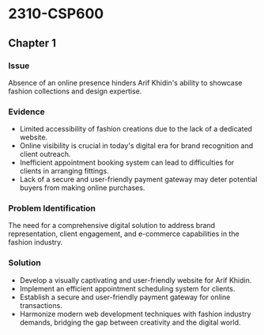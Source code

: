 # 2310-CSP600
## Chapter 1

### Issue
Absence of an online presence hinders Arif Khidin's ability to showcase fashion collections and design expertise.

### Evidence
- Limited accessibility of fashion creations due to the lack of a dedicated website.
- Online visibility is crucial in today's digital era for brand recognition and client outreach.
- Inefficient appointment booking system can lead to difficulties for clients in arranging fittings.
- Lack of a secure and user-friendly payment gateway may deter potential buyers from making online purchases.

### Problem Identification
The need for a comprehensive digital solution to address brand representation, client engagement, and e-commerce capabilities in the fashion industry.

### Solution
- Develop a visually captivating and user-friendly website for Arif Khidin.
- Implement an efficient appointment scheduling system for clients.
- Establish a secure and user-friendly payment gateway for online transactions.
- Harmonize modern web development techniques with fashion industry demands, bridging the gap between creativity and the digital world.
